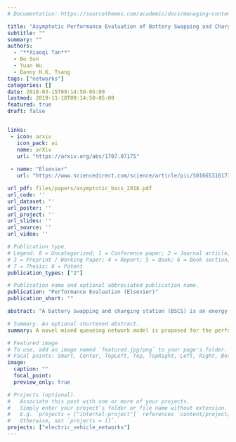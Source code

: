 ```yaml
---
# Documentation: https://sourcethemes.com/academic/docs/managing-content/

title: "Asymptotic Performance Evaluation of Battery Swapping and Charging Station for Electric Vehicles"
subtitle: ""
summary: ""
authors:
  - "**Xiaoqi Tan**"
  - Bo Sun
  - Yuan Wu
  - Danny H.K. Tsang
tags: ["networks"]
categories: []
date: 2018-03-15T09:14:50-05:00
lastmod: 2019-11-18T09:14:50-05:00
featured: true
draft: false


links:
 - icon: arxiv
   icon_pack: ai
   name: arXiv
   url: "https://arxiv.org/abs/1707.07175"
   
 - name: "Elsevier"
   url: "https://www.sciencedirect.com/science/article/pii/S0166531617303905"

url_pdf: files/papers/asymptotic_bscs_2018.pdf
url_code: ''
url_dataset: ''
url_poster: ''
url_project: ''
url_slides: ''
url_source: ''
url_video: ''

# Publication type.
# Legend: 0 = Uncategorized; 1 = Conference paper; 2 = Journal article;
# 3 = Preprint / Working Paper; 4 = Report; 5 = Book; 6 = Book section;
# 7 = Thesis; 8 = Patent
publication_types: ["2"]

# Publication name and optional abbreviated publication name.
publication: "Performance Evaluation (Elsevier)"
publication_short: ""

abstract: "A battery swapping and charging station (BSCS) is an energy refueling station, where i) electric vehicles (EVs) with depleted batteries (DBs) can swap their DBs for fully-charged ones, and ii) the swapped DBs are then charged until they are fully-charged. Successful deployment of a BSCS system necessitates a careful planning of swapping- and charging-related infrastructures, and thus a comprehensive performance evaluation of the BSCS is becoming crucial. This paper studies such a performance evaluation problem with a novel mixed queueing network (MQN) model and validates this model with extensive numerical simulation. We adopt the EVs' blocking probability as our quality-of-service measure and focus on studying the impact of the key parameters of the BSCS (e.g., the numbers of parking spaces, swapping islands, chargers, and batteries) on the blocking probability. We prove a necessary and sufficient condition for showing the ergodicity of the MQN when the number of batteries approaches infinity, and further prove that the blocking probability has two different types of asymptotic behaviors. Meanwhile, for each type of asymptotic behavior, we analytically derive the asymptotic lower bound of the blocking probability."

# Summary. An optional shortened abstract.
summary: A novel mixed queueing network model is proposed for the performance evaluation of battery swapping and charging stations (BSCSs). The asymptotic analysis results derived in this paper lead to rich insights into the planning and operation of BSCSs in practice.

# Featured image
# To use, add an image named `featured.jpg/png` to your page's folder.
# Focal points: Smart, Center, TopLeft, Top, TopRight, Left, Right, BottomLeft, Bottom, BottomRight.
image:
  caption: ""
  focal_point:
  preview_only: true

# Projects (optional).
#   Associate this post with one or more of your projects.
#   Simply enter your project's folder or file name without extension.
#   E.g. `projects = ["internal-project"]` references `content/project/deep-learning/index.md`.
#   Otherwise, set `projects = []`.
projects: ["electric_vehicle_networks"]
---
```

